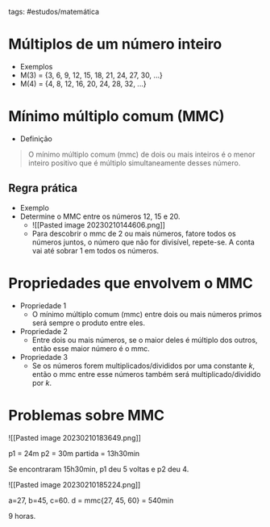 tags: #estudos/matemática 

# Múltiplos de um número inteiro
- Exemplos
- M(3) = {3, 6, 9, 12, 15, 18, 21, 24, 27, 30, ...}
- M(4) = {4, 8, 12, 16, 20, 24, 28, 32, ...}

# Mínimo múltiplo comum (MMC)
- Definição
> O mínimo múltiplo comum (mmc) de dois ou mais inteiros é o menor inteiro positivo que é múltiplo simultaneamente desses número.

## Regra prática
- Exemplo
- Determine o MMC entre os números 12, 15 e 20.
	- ![[Pasted image 20230210144606.png]]
	- Para descobrir o mmc de 2 ou mais números, fatore todos os números juntos, o número que não for divisível, repete-se. A conta vai até sobrar 1 em todos os números.

# Propriedades que envolvem o MMC
- Propriedade 1
	- O mínimo múltiplo comum (mmc) entre dois ou mais números primos será sempre o produto entre eles.
- Propriedade 2
	- Entre dois ou mais números, se o maior deles é múltiplo dos outros, então esse maior número é o mmc.
- Propriedade 3
	- Se os números forem multiplicados/divididos por uma constante *k*, então o mmc entre esse números também será multiplicado/dividido por *k*.

# Problemas sobre MMC
![[Pasted image 20230210183649.png]]

p1 = 24m
p2 = 30m
partida = 13h30min

Se encontraram 15h30min, p1 deu 5 voltas e p2 deu 4.

![[Pasted image 20230210185224.png]]

a=27, b=45, c=60.
d = mmc{27, 45, 60} = 540min

9 horas.